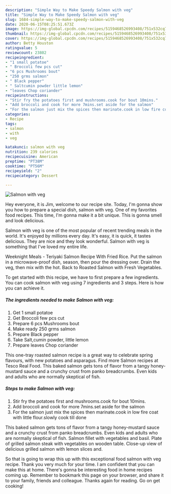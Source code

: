 ```yaml
---
description: "Simple Way to Make Speedy Salmon with veg"
title: "Simple Way to Make Speedy Salmon with veg"
slug: 1684-simple-way-to-make-speedy-salmon-with-veg
date: 2020-06-15T08:25:51.673Z
image: https://img-global.cpcdn.com/recipes/5159468526993408/751x532cq70/salmon-with-veg-recipe-main-photo.jpg
thumbnail: https://img-global.cpcdn.com/recipes/5159468526993408/751x532cq70/salmon-with-veg-recipe-main-photo.jpg
cover: https://img-global.cpcdn.com/recipes/5159468526993408/751x532cq70/salmon-with-veg-recipe-main-photo.jpg
author: Betty Houston
ratingvalue: 5
reviewcount: 23802
recipeingredient:
- "1 small potatoe"
- " Broccoli few pcs cut"
- "6 pcs Mushrooms bout"
- "250 grms salmon"
- " Black pepper"
- " Saltcumin powder little lemon"
- "leaves Chop coriander"
recipeinstructions:
- "Stir fry the potatoes first and mushrooms.cook for bout 10mins."
- "Add broccoli and cook for more 7mins.set aside for the salmon"
- "For the salmon just mix the spices then marinate.cook in low fire coat with little flour.slowly cook till done"
categories:
- Recipe
tags:
- salmon
- with
- veg

katakunci: salmon with veg 
nutrition: 239 calories
recipecuisine: American
preptime: "PT38M"
cooktime: "PT56M"
recipeyield: "2"
recipecategory: Dessert

---
```



![Salmon with veg](https://img-global.cpcdn.com/recipes/5159468526993408/751x532cq70/salmon-with-veg-recipe-main-photo.jpg)

Hey everyone, it is Jim, welcome to our recipe site. Today, I'm gonna show you how to prepare a special dish, salmon with veg. One of my favorites food recipes. This time, I'm gonna make it a bit unique. This is gonna smell and look delicious.

Salmon with veg is one of the most popular of recent trending meals in the world. It's enjoyed by millions every day. It's easy, it is quick, it tastes delicious. They are nice and they look wonderful. Salmon with veg is something that I've loved my entire life.

Weeknight Meals - Teriyaki Salmon Recipe With Fried Rice. Put the salmon in a microwave-proof dish, season, then pour the dressing over. Drain the veg, then mix with the hot. Back to Roasted Salmon with Fresh Vegetables.


To get started with this recipe, we have to first prepare a few ingredients. You can cook salmon with veg using 7 ingredients and 3 steps. Here is how you can achieve it.

<!--inarticleads1-->

##### The ingredients needed to make Salmon with veg:

1. Get 1 small potatoe
1. Get  Broccoli few pcs cut
1. Prepare 6 pcs Mushrooms bout
1. Make ready 250 grms salmon
1. Prepare  Black pepper
1. Take  Salt,cumin powder, little lemon
1. Prepare leaves Chop coriander


This one-tray roasted salmon recipe is a great way to celebrate spring flavours, with new potatoes and asparagus. Find more Salmon recipes at Tesco Real Food. This baked salmon gets tons of flavor from a tangy honey-mustard sauce and a crunchy crust from panko breadcrumbs. Even kids and adults who are normally skeptical of fish. 

<!--inarticleads2-->

##### Steps to make Salmon with veg:

1. Stir fry the potatoes first and mushrooms.cook for bout 10mins.
1. Add broccoli and cook for more 7mins.set aside for the salmon
1. For the salmon just mix the spices then marinate.cook in low fire coat with little flour.slowly cook till done


This baked salmon gets tons of flavor from a tangy honey-mustard sauce and a crunchy crust from panko breadcrumbs. Even kids and adults who are normally skeptical of fish. Salmon fillet with vegetables and basil. Plate of grilled salmon steak with vegetables on wooden table. Close-up view of delicious grilled salmon with lemon slices and. 

So that is going to wrap this up with this exceptional food salmon with veg recipe. Thank you very much for your time. I am confident that you can make this at home. There's gonna be interesting food in home recipes coming up. Remember to bookmark this page on your browser, and share it to your family, friends and colleague. Thanks again for reading. Go on get cooking!
